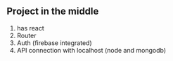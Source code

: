 ## Project in the middle

1. has react
2. Router 
3. Auth (firebase integrated)
4. API connection with localhost (node and mongodb)
